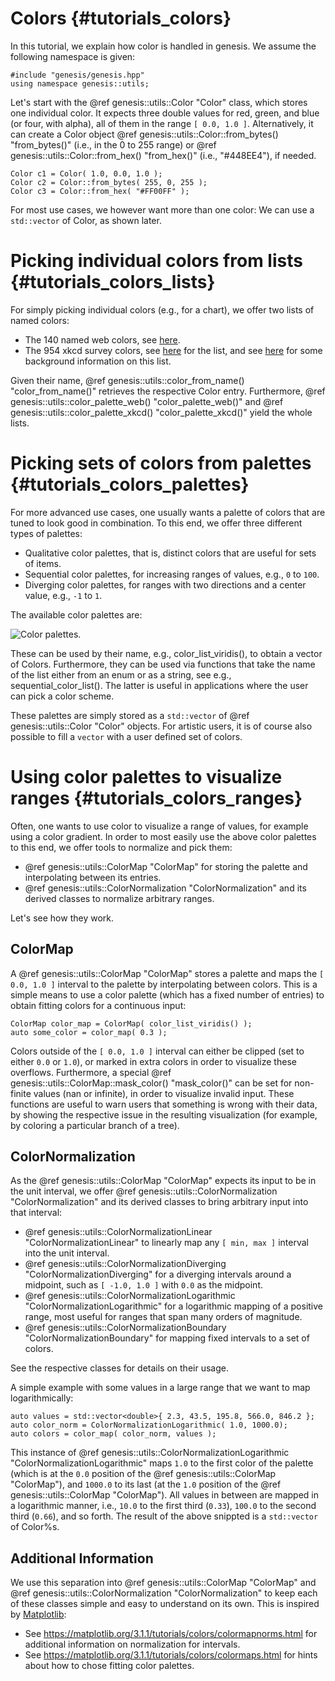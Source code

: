 Colors {#tutorials_colors}
===========

In this tutorial, we explain how color is handled in genesis. We assume the following namespace is given:

~~~{.cpp}
#include "genesis/genesis.hpp"
using namespace genesis::utils;
~~~

Let's start with the @ref genesis::utils::Color "Color" class, which stores one individual color.
It expects three double values for red, green, and blue (or four, with alpha), all of them in the range `[ 0.0, 1.0 ]`. Alternatively, it can create a Color object @ref genesis::utils::Color::from_bytes() "from_bytes()" (i.e., in the 0 to 255 range) or @ref genesis::utils::Color::from_hex() "from_hex()" (i.e., "#448EE4"), if needed.

~~~{.cpp}
Color c1 = Color( 1.0, 0.0, 1.0 );
Color c2 = Color::from_bytes( 255, 0, 255 );
Color c3 = Color::from_hex( "#FF00FF" );
~~~

For most use cases, we however want more than one color: We can use a `std::vector` of Color, as shown later.

# Picking individual colors from lists {#tutorials_colors_lists}

For simply picking individual colors (e.g., for a chart), we offer two lists of named colors:

 * The 140 named web colors, see [here](https://en.wikipedia.org/wiki/Web_colors#X11_color_names).
 * The 954 xkcd survey colors, see [here](https://xkcd.com/color/rgb/) for the list, and see [here](https://blog.xkcd.com/2010/05/03/color-survey-results/) for some background information on this list.

Given their name, @ref genesis::utils::color_from_name() "color_from_name()" retrieves the respective Color entry. Furthermore, @ref genesis::utils::color_palette_web() "color_palette_web()" and @ref genesis::utils::color_palette_xkcd() "color_palette_xkcd()" yield the whole lists.

# Picking sets of colors from palettes {#tutorials_colors_palettes}

For more advanced use cases, one usually wants a palette of colors that are tuned to look good in combination. To this end, we offer three different types of palettes:

 * Qualitative color palettes, that is, distinct colors that are useful for sets of items.
 * Sequential color palettes, for increasing ranges of values, e.g., `0` to `100`.
 * Diverging color palettes, for ranges with two directions and a center value, e.g., `-1` to `1`.

The available color palettes are:

![Color palettes.](utils/color_lists.png)

These can be used by their name, e.g., color_list_viridis(), to obtain a vector of Colors. Furthermore, they can be used via functions that take the name of the list either from an enum or as a string, see e.g., sequential_color_list(). The latter is useful in applications where the user can pick a color scheme.

These palettes are simply stored as a `std::vector` of @ref genesis::utils::Color "Color" objects.
For artistic users, it is of course also possible to fill a `vector` with a user defined set of colors.

# Using color palettes to visualize ranges {#tutorials_colors_ranges}

Often, one wants to use color to visualize a range of values, for example using a color gradient. In order to most easily use the above color palettes to this end, we offer tools to normalize and pick them:

 * @ref genesis::utils::ColorMap "ColorMap" for storing the palette and interpolating between its entries.
 * @ref genesis::utils::ColorNormalization "ColorNormalization" and its derived classes to normalize arbitrary ranges.

Let's see how they work.

## ColorMap

A @ref genesis::utils::ColorMap "ColorMap" stores a palette and maps the `[ 0.0, 1.0 ]` interval to the palette by interpolating between colors. This is a simple means to use a color palette (which has a fixed number of entries) to obtain fitting colors for a continuous input:

~~~{.cpp}
ColorMap color_map = ColorMap( color_list_viridis() );
auto some_color = color_map( 0.3 );
~~~

Colors outside of the `[ 0.0, 1.0 ]` interval can either be clipped (set to either `0.0` or `1.0`), or marked in extra colors in order to visualize these overflows. Furthermore, a special @ref genesis::utils::ColorMap::mask_color() "mask_color()" can be set for non-finite values (nan or infinite), in order to visualize invalid input. These functions are useful to warn users that something is wrong with their data, by showing the respective issue in the resulting visualization (for example, by coloring a particular branch of a tree).

## ColorNormalization

As the @ref genesis::utils::ColorMap "ColorMap" expects its input to be in the unit interval, we offer @ref genesis::utils::ColorNormalization "ColorNormalization" and its derived classes to bring arbitrary input into that interval:

 * @ref genesis::utils::ColorNormalizationLinear "ColorNormalizationLinear" to linearly map any `[ min, max ]` interval into the unit interval.
 * @ref genesis::utils::ColorNormalizationDiverging "ColorNormalizationDiverging" for a diverging intervals around a midpoint, such as `[ -1.0, 1.0 ]` with `0.0` as the midpoint.
 * @ref genesis::utils::ColorNormalizationLogarithmic "ColorNormalizationLogarithmic" for a logarithmic mapping of a positive range, most useful for ranges that span many orders of magnitude.
 * @ref genesis::utils::ColorNormalizationBoundary "ColorNormalizationBoundary" for mapping fixed intervals to a set of colors.

See the respective classes for details on their usage.

A simple example with some values in a large range that we want to map logarithmically:

~~~{.cpp}
auto values = std::vector<double>{ 2.3, 43.5, 195.8, 566.0, 846.2 };
auto color_norm = ColorNormalizationLogarithmic( 1.0, 1000.0);
auto colors = color_map( color_norm, values );
~~~

This instance of @ref genesis::utils::ColorNormalizationLogarithmic "ColorNormalizationLogarithmic" maps `1.0` to the first color of the palette (which is at the `0.0` position of the @ref genesis::utils::ColorMap "ColorMap"), and `1000.0` to its last (at the `1.0` position of the @ref genesis::utils::ColorMap "ColorMap"). All values in between are mapped in a logarithmic manner, i.e., `10.0` to the first third (`0.33`), `100.0` to the second third (`0.66`), and so forth. The result of the above snippted is a `std::vector` of Color%s.

## Additional Information

We use this separation into @ref genesis::utils::ColorMap "ColorMap" and @ref genesis::utils::ColorNormalization "ColorNormalization" to keep each of these classes simple and easy to understand on its own. This is inspired by [Matplotlib](https://matplotlib.org):

 * See https://matplotlib.org/3.1.1/tutorials/colors/colormapnorms.html for additional information on normalization for intervals.
 * See https://matplotlib.org/3.1.1/tutorials/colors/colormaps.html for hints about how to chose fitting color palettes.
